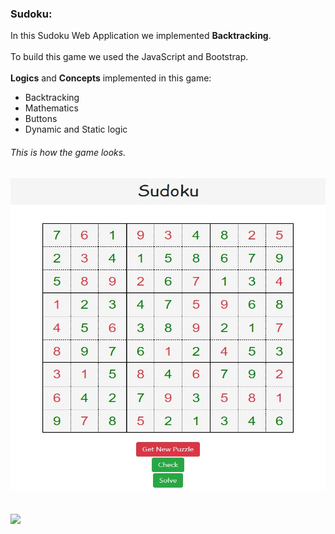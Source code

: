 ### Sudoku:
<p> In this Sudoku Web Application we implemented <b>Backtracking</b>.<br><br>
To build this game we used the JavaScript and Bootstrap.<br><br>
<b>Logics</b> and <b>Concepts</b> implemented in this game:<br></p>
<ul>
  <li>Backtracking</li>
  <li>Mathematics</li>
  <li>Buttons</li>
  <li> Dynamic and Static logic</li>
</ul>
    
###### This is how the game looks.
<img src="s1.jpg" alt="Trulli" width="700" height="500"><br><br><br>
![](https://media.giphy.com/media/uqZMsZjPPMYE2RCQgE/giphy.gif)
